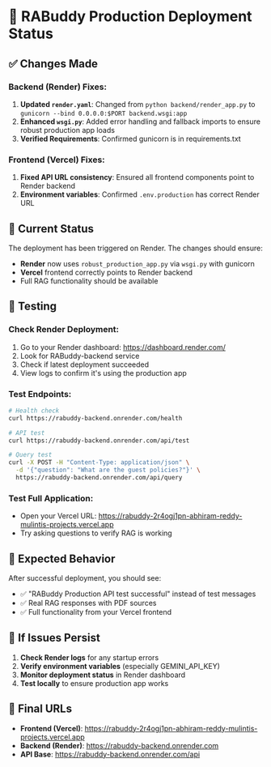 # 🚀 RABuddy Production Deployment Status

## ✅ Changes Made

### Backend (Render) Fixes:
1. **Updated `render.yaml`**: Changed from `python backend/render_app.py` to `gunicorn --bind 0.0.0.0:$PORT backend.wsgi:app`
2. **Enhanced `wsgi.py`**: Added error handling and fallback imports to ensure robust production app loads
3. **Verified Requirements**: Confirmed gunicorn is in requirements.txt

### Frontend (Vercel) Fixes:
1. **Fixed API URL consistency**: Ensured all frontend components point to Render backend
2. **Environment variables**: Confirmed `.env.production` has correct Render URL

## 🔄 Current Status

The deployment has been triggered on Render. The changes should ensure:
- **Render** now uses `robust_production_app.py` via `wsgi.py` with gunicorn
- **Vercel** frontend correctly points to Render backend
- Full RAG functionality should be available

## 🧪 Testing

### Check Render Deployment:
1. Go to your Render dashboard: https://dashboard.render.com/
2. Look for RABuddy-backend service
3. Check if latest deployment succeeded
4. View logs to confirm it's using the production app

### Test Endpoints:
```bash
# Health check
curl https://rabuddy-backend.onrender.com/health

# API test
curl https://rabuddy-backend.onrender.com/api/test

# Query test
curl -X POST -H "Content-Type: application/json" \
  -d '{"question": "What are the guest policies?"}' \
  https://rabuddy-backend.onrender.com/api/query
```

### Test Full Application:
- Open your Vercel URL: https://rabuddy-2r4ogj1pn-abhiram-reddy-mulintis-projects.vercel.app
- Try asking questions to verify RAG is working

## 🎯 Expected Behavior

After successful deployment, you should see:
- ✅ "RABuddy Production API test successful" instead of test messages
- ✅ Real RAG responses with PDF sources
- ✅ Full functionality from your Vercel frontend

## 🔧 If Issues Persist

1. **Check Render logs** for any startup errors
2. **Verify environment variables** (especially GEMINI_API_KEY)
3. **Monitor deployment status** in Render dashboard
4. **Test locally** to ensure production app works

## 📱 Final URLs

- **Frontend (Vercel)**: https://rabuddy-2r4ogj1pn-abhiram-reddy-mulintis-projects.vercel.app
- **Backend (Render)**: https://rabuddy-backend.onrender.com
- **API Base**: https://rabuddy-backend.onrender.com/api
